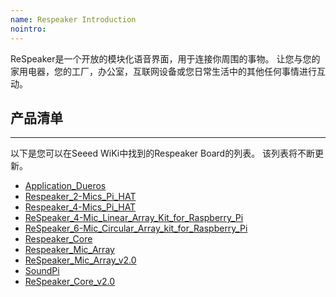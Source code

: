 ```yaml
---
name: Respeaker Introduction
nointro:
---
```


ReSpeaker是一个开放的模块化语音界面，用于连接你周围的事物。 让您与您的家用电器，您的工厂，办公室，互联网设备或您日常生活中的其他任何事情进行互动。


## 产品清单
---
以下是您可以在Seeed WiKi中找到的Respeaker Board的列表。 该列表将不断更新。

* [Application_Dueros]()
* [Respeaker_2-Mics_Pi_HAT](https://wiki.seeedstudio.com/cn/Respeaker_2-Mics_Pi_HAT)
* [Respeaker_4-Mics_Pi_HAT](https://wiki.seeedstudio.com/cn/Respeaker_4-Mics_Pi_HAT)
* [ReSpeaker_4-Mic_Linear_Array_Kit_for_Raspberry_Pi](https://wiki.seeedstudio.com/cn/ReSpeaker_4-Mic_Linear_Array_Kit_for_Raspberry_Pi)
* [ReSpeaker_6-Mic_Circular_Array_kit_for_Raspberry_Pi](https://wiki.seeedstudio.com/cn/ReSpeaker_6-Mic_Circular_Array_kit_for_Raspberry_Pi)
* [Respeaker_Core](http://wiki.seeedstudio.com/cn/Respeaker_Core/)
* [Respeaker_Mic_Array](http://wiki.seeedstudio.com/cn/Respeaker_Mic_Array/)
* [ReSpeaker_Mic_Array_v2.0](http://wiki.seeedstudio.com/cn/ReSpeaker_Mic_Array_v2.0/)
* [SoundPi](http://wiki.seeedstudio.com/cn/SoundPi)
* [ReSpeaker_Core_v2.0](http://wiki.seeedstudio.com/cn/ReSpeaker_Core_v2.0/)

